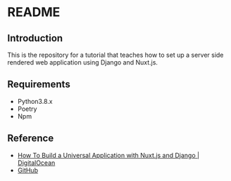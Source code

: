 # README

## Introduction

This is the repository for a tutorial that teaches how to set up a server side rendered web application using Django and Nuxt.js.

## Requirements

* Python3.8.x
* Poetry
* Npm

## Reference

* [How To Build a Universal Application with Nuxt.js and Django | DigitalOcean](https://www.digitalocean.com/community/tutorials/how-to-build-a-universal-application-with-nuxt-js-and-django)
* [GitHub](https://github.com/Jordanirabor/recipes_app)
